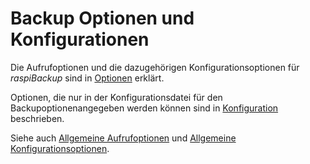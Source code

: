 # Backup Optionen und Konfigurationen

Die Aufrufoptionen und die dazugehörigen Konfigurationsoptionen
für *raspiBackup* sind in [Optionen](backup-options.md) erklärt.

Optionen, die nur in der Konfigurationsdatei für den Backupoptionenangegeben
werden können sind in [Konfiguration](backup-config-options.md) beschrieben.

Siehe auch [Allgemeine Aufrufoptionen](general-options.md) und [Allgemeine Konfigurationsoptionen](general-config-options.md).

[.status]: rft


